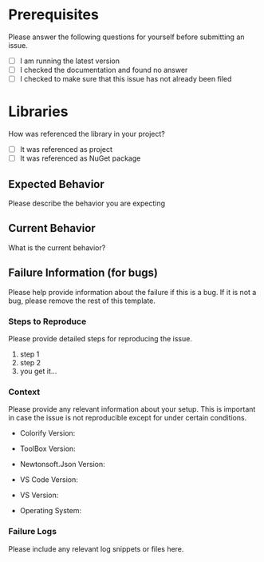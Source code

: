# Prerequisites

Please answer the following questions for yourself before submitting an issue.

- [ ] I am running the latest version
- [ ] I checked the documentation and found no answer
- [ ] I checked to make sure that this issue has not already been filed

# Libraries

How was referenced the library in your project?

- [ ] It was referenced as project
- [ ] It was referenced as NuGet package

## Expected Behavior

Please describe the behavior you are expecting

## Current Behavior

What is the current behavior?

## Failure Information (for bugs)

Please help provide information about the failure if this is a bug. If it is not a bug, please remove the rest of this template.

### Steps to Reproduce

Please provide detailed steps for reproducing the issue.

1. step 1
1. step 2
1. you get it...

### Context

Please provide any relevant information about your setup. This is important in case the issue is not reproducible except for under certain conditions.

- Colorify Version:
- ToolBox Version:
- Newtonsoft.Json Version:

- VS Code Version:
- VS Version:
- Operating System:

### Failure Logs

Please include any relevant log snippets or files here.
